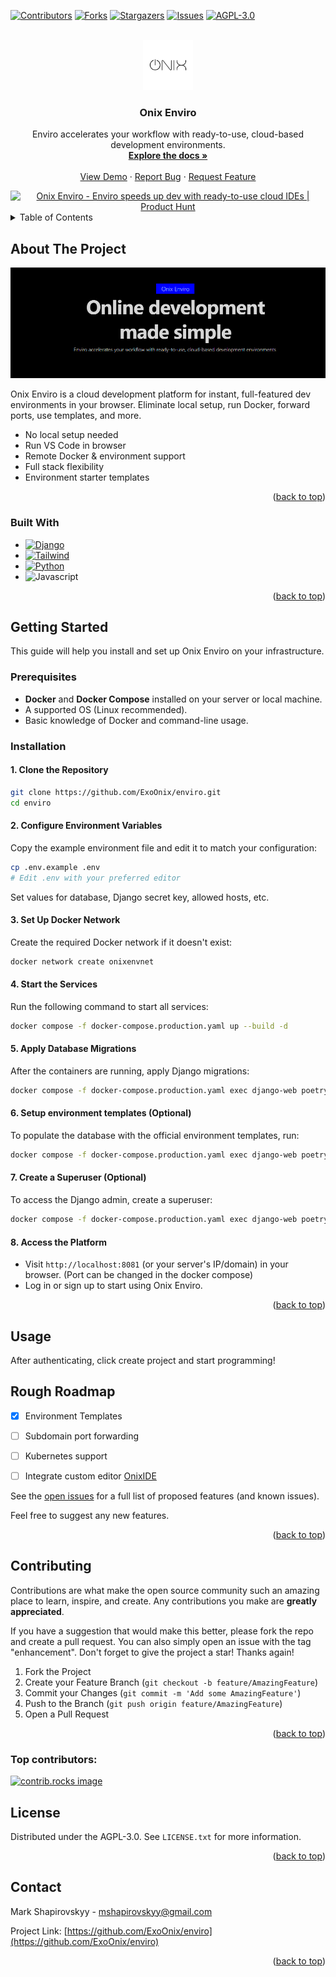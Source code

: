 <a id="readme-top"></a>

[![Contributors][contributors-shield]][contributors-url]
[![Forks][forks-shield]][forks-url]
[![Stargazers][stars-shield]][stars-url]
[![Issues][issues-shield]][issues-url]
[![AGPL-3.0][license-shield]][license-url]
<!-- [![LinkedIn][linkedin-shield]][linkedin-url] -->



<!-- PROJECT LOGO -->
<br />
<div align="center">
  <a href="https://github.com/ExoOnix/enviro">
    <img src="images/logo.png" alt="Logo" width="80" height="80">
  </a>

<h3 align="center">Onix Enviro</h3>

  <p align="center">
    Enviro accelerates your workflow with ready-to-use, cloud-based development environments.
    <br />
    <a href="https://docs.onixtech.org/"><strong>Explore the docs »</strong></a>
    <br />
    <br />
    <a href="https://onixtech.org/">View Demo</a>
    &middot;
    <a href="https://github.com/ExoOnix/enviro/issues/new?labels=bug&template=bug_report.md">Report Bug</a>
    &middot;
    <a href="https://github.com/ExoOnix/enviro/issues/new?labels=enhancement&template=feature_request.md">Request Feature</a>
  </p>
</div>

<center>
  <a href="https://www.producthunt.com/products/onix-enviro?embed=true&utm_source=badge-featured&utm_medium=badge&utm_source=badge-onix&#0045;enviro" target="_blank"><img src="https://api.producthunt.com/widgets/embed-image/v1/featured.svg?post_id=999526&theme=neutral&t=1753905813790" alt="Onix&#0032;Enviro - Enviro&#0032;speeds&#0032;up&#0032;dev&#0032;with&#0032;ready&#0045;to&#0045;use&#0032;cloud&#0032;IDEs | Product Hunt" style="width: 250px; height: 54px;" width="250" height="54" /></a>
</center>

<!-- TABLE OF CONTENTS -->
<details>
  <summary>Table of Contents</summary>
  <ol>
    <li>
      <a href="#about-the-project">About The Project</a>
      <ul>
        <li><a href="#built-with">Built With</a></li>
      </ul>
    </li>
    <li>
      <a href="#getting-started">Getting Started</a>
      <ul>
        <li><a href="#prerequisites">Prerequisites</a></li>
        <li><a href="#installation">Installation</a></li>
      </ul>
    </li>
    <li><a href="#usage">Usage</a></li>
    <li><a href="#roadmap">Roadmap</a></li>
    <li><a href="#contributing">Contributing</a></li>
    <li><a href="#license">License</a></li>
    <li><a href="#contact">Contact</a></li>
  </ol>
</details>



<!-- ABOUT THE PROJECT -->
## About The Project

[![Product Name Screen Shot][product-screenshot]](https://example.com)

Onix Enviro is a cloud development platform for instant, full-featured dev environments in your browser. Eliminate local setup, run Docker, forward ports, use templates, and more.

- No local setup needed
- Run VS Code in browser
- Remote Docker & environment support
- Full stack flexibility
- Environment starter templates

<p align="right">(<a href="#readme-top">back to top</a>)</p>



### Built With

* [![Django][Django.org]][Django-url]
* [![Tailwind][Tailwindcss.com]][Tailwindcss-url]
* [![Python][Python.org]][Python-url]
* ![Javascript]

<p align="right">(<a href="#readme-top">back to top</a>)</p>



<!-- GETTING STARTED -->
## Getting Started

This guide will help you install and set up Onix Enviro on your infrastructure.

### Prerequisites

- **Docker** and **Docker Compose** installed on your server or local machine.
- A supported OS (Linux recommended).
- Basic knowledge of Docker and command-line usage.

### Installation

#### 1. Clone the Repository

```sh
git clone https://github.com/ExoOnix/enviro.git
cd enviro
```

#### 2. Configure Environment Variables

Copy the example environment file and edit it to match your configuration:

```sh
cp .env.example .env
# Edit .env with your preferred editor
```

Set values for database, Django secret key, allowed hosts, etc.

#### 3. Set Up Docker Network

Create the required Docker network if it doesn't exist:

```sh
docker network create onixenvnet
```

#### 4. Start the Services

Run the following command to start all services:

```sh
docker compose -f docker-compose.production.yaml up --build -d
```

#### 5. Apply Database Migrations

After the containers are running, apply Django migrations:

```sh
docker compose -f docker-compose.production.yaml exec django-web poetry run python manage.py migrate
```

#### 6. Setup environment templates (Optional)

To populate the database with the official environment templates, run:

```sh
docker compose -f docker-compose.production.yaml exec django-web poetry run python manage.py loaddata apps/env_manager/fixtures/templates.json
```

#### 7. Create a Superuser (Optional)

To access the Django admin, create a superuser:

```sh
docker compose -f docker-compose.production.yaml exec django-web poetry run python manage.py createsuperuser
```

#### 8. Access the Platform

- Visit `http://localhost:8081` (or your server's IP/domain) in your browser. (Port can be changed in the docker compose)
- Log in or sign up to start using Onix Enviro.

<p align="right">(<a href="#readme-top">back to top</a>)</p>



<!-- USAGE EXAMPLES -->
## Usage

After authenticating, click create project and start programming!


<!-- ROADMAP -->
## Rough Roadmap
- [x] Environment Templates
- [ ] Subdomain port forwarding
- [ ] Kubernetes support
- [ ] Integrate custom editor [OnixIDE](https://github.com/ExoOnix/OnixIDE)


See the [open issues](https://github.com/ExoOnix/enviro/issues) for a full list of proposed features (and known issues).

Feel free to suggest any new features.

<p align="right">(<a href="#readme-top">back to top</a>)</p>



<!-- CONTRIBUTING -->
## Contributing

Contributions are what make the open source community such an amazing place to learn, inspire, and create. Any contributions you make are **greatly appreciated**.

If you have a suggestion that would make this better, please fork the repo and create a pull request. You can also simply open an issue with the tag "enhancement".
Don't forget to give the project a star! Thanks again!

1. Fork the Project
2. Create your Feature Branch (`git checkout -b feature/AmazingFeature`)
3. Commit your Changes (`git commit -m 'Add some AmazingFeature'`)
4. Push to the Branch (`git push origin feature/AmazingFeature`)
5. Open a Pull Request

<p align="right">(<a href="#readme-top">back to top</a>)</p>

### Top contributors:

<a href="https://github.com/ExoOnix/enviro/graphs/contributors">
  <img src="https://contrib.rocks/image?repo=ExoOnix/enviro" alt="contrib.rocks image" />
</a>



<!-- LICENSE -->
## License

Distributed under the AGPL-3.0. See `LICENSE.txt` for more information.

<p align="right">(<a href="#readme-top">back to top</a>)</p>



<!-- CONTACT -->
## Contact

Mark Shapirovskyy - mshapirovskyy@gmail.com

Project Link: [https://github.com/ExoOnix/enviro](https://github.com/ExoOnix/enviro)

<p align="right">(<a href="#readme-top">back to top</a>)</p>


<!-- MARKDOWN LINKS & IMAGES -->
<!-- https://www.markdownguide.org/basic-syntax/#reference-style-links -->
[contributors-shield]: https://img.shields.io/github/contributors/ExoOnix/enviro.svg?style=for-the-badge
[contributors-url]: https://github.com/ExoOnix/enviro/graphs/contributors
[forks-shield]: https://img.shields.io/github/forks/ExoOnix/enviro.svg?style=for-the-badge
[forks-url]: https://github.com/ExoOnix/enviro/network/members
[stars-shield]: https://img.shields.io/github/stars/ExoOnix/enviro.svg?style=for-the-badge
[stars-url]: https://github.com/ExoOnix/enviro/stargazers
[issues-shield]: https://img.shields.io/github/issues/ExoOnix/enviro.svg?style=for-the-badge
[issues-url]: https://github.com/ExoOnix/enviro/issues
[license-shield]: https://img.shields.io/github/license/ExoOnix/enviro.svg?style=for-the-badge
[license-url]: https://github.com/ExoOnix/enviro/blob/main/LICENSE
[linkedin-shield]: https://img.shields.io/badge/-LinkedIn-black.svg?style=for-the-badge&logo=linkedin&colorB=555
[linkedin-url]: http://linkedin.com/in/mark-shapirovskyy
[product-screenshot]: images/screenshot.png
[Next.js]: https://img.shields.io/badge/next.js-000000?style=for-the-badge&logo=nextdotjs&logoColor=white
[Next-url]: https://nextjs.org/
[React.js]: https://img.shields.io/badge/React-20232A?style=for-the-badge&logo=react&logoColor=61DAFB
[React-url]: https://reactjs.org/
[Vue.js]: https://img.shields.io/badge/Vue.js-35495E?style=for-the-badge&logo=vuedotjs&logoColor=4FC08D
[Vue-url]: https://vuejs.org/
[Angular.io]: https://img.shields.io/badge/Angular-DD0031?style=for-the-badge&logo=angular&logoColor=white
[Angular-url]: https://angular.io/
[Svelte.dev]: https://img.shields.io/badge/Svelte-4A4A55?style=for-the-badge&logo=svelte&logoColor=FF3E00
[Svelte-url]: https://svelte.dev/
[Laravel.com]: https://img.shields.io/badge/Laravel-FF2D20?style=for-the-badge&logo=laravel&logoColor=white
[Laravel-url]: https://laravel.com
[Bootstrap.com]: https://img.shields.io/badge/Bootstrap-563D7C?style=for-the-badge&logo=bootstrap&logoColor=white
[Bootstrap-url]: https://getbootstrap.com
[JQuery.com]: https://img.shields.io/badge/jQuery-0769AD?style=for-the-badge&logo=jquery&logoColor=white
[JQuery-url]: https://jquery.com 
[Django.org]: https://img.shields.io/badge/django-51be95?style=for-the-badge&logo=django&logoColor=white
[Django-url]: https://www.djangoproject.com/
[Tailwindcss.com]: https://img.shields.io/badge/tailwind-00bcff?style=for-the-badge&logo=tailwindcss&logoColor=white
[Tailwindcss-url]: https://tailwindcss.com
[Python.org]: https://img.shields.io/badge/python-28557b?style=for-the-badge&logo=python&logoColor=white
[Python-url]: https://www.python.org/
[Javascript]: https://img.shields.io/badge/javascript-fcdc00?style=for-the-badge&logo=javascript&logoColor=black
